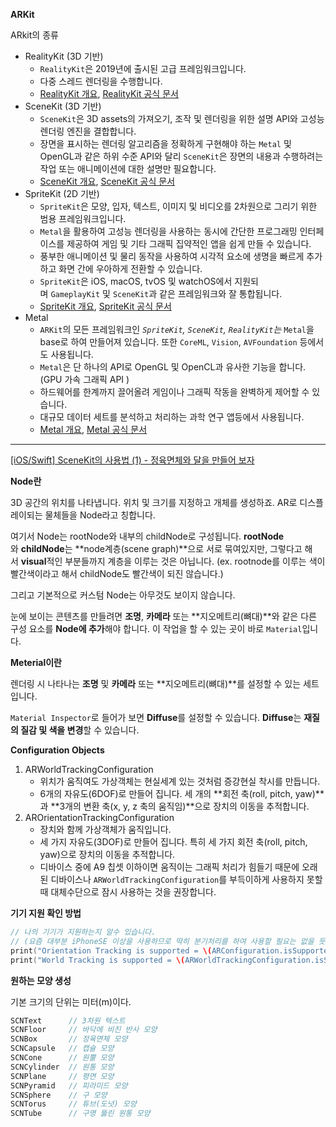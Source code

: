 **ARKit**

ARkit의 종류

- RealityKit (3D 기반)
    - `RealityKit`은 2019년에 출시된 고급 프레임워크입니다.
    - 다중 스레드 렌더링을 수행합니다.
    - [RealityKit 개요](https://developer.apple.com/kr/augmented-reality/realitykit/), [RealityKit 공식 문서](https://developer.apple.com/documentation/realitykit/)
- SceneKit (3D 기반)
    - `SceneKit`은 3D assets의 가져오기, 조작 및 렌더링을 위한 설명 API와 고성능 렌더링 엔진을 결합합니다.
    - 장면을 표시하는 렌더링 알고리즘을 정확하게 구현해야 하는 `Metal` 및 OpenGL과 같은 하위 수준 API와 달리 `SceneKit`은 장면의 내용과 수행하려는 작업 또는 애니메이션에 대한 설명만 필요합니다.
    - [SceneKit 개요](https://developer.apple.com/scenekit/), [SceneKit 공식 문서](https://developer.apple.com/documentation/scenekit/)
- SpriteKit (2D 기반)
    - `SpriteKit`은 모양, 입자, 텍스트, 이미지 및 비디오를 2차원으로 그리기 위한 범용 프레임워크입니다.
    - `Metal`을 활용하여 고성능 렌더링을 사용하는 동시에 간단한 프로그래밍 인터페이스를 제공하여 게임 및 기타 그래픽 집약적인 앱을 쉽게 만들 수 있습니다.
    - 풍부한 애니메이션 및 물리 동작을 사용하여 시각적 요소에 생명을 빠르게 추가하고 화면 간에 우아하게 전환할 수 있습니다.
    - `SpriteKit`은 iOS, macOS, tvOS 및 watchOS에서 지원되며 `GameplayKit` 및 `SceneKit`과 같은 프레임워크와 잘 통합됩니다.
    - [SpriteKit 개요](https://developer.apple.com/spritekit/), [SpriteKit 공식 문서](https://developer.apple.com/documentation/spritekit/)
- Metal
    - `ARKit`의 모든 프레임워크인 *`SpriteKit`, `SceneKit`, `RealityKit`는* `Metal`을 base로 하여 만들어져 있습니다. 또한 `CoreML`, `Vision`, `AVFoundation` 등에서도 사용됩니다.
    - `Metal`은 단 하나의 API로 OpenGL 및 OpenCL과 유사한 기능을 합니다. (GPU 가속 그래픽 API )
    - 하드웨어를 한계까지 끌어올려 게임이나 그래픽 작동을 완벽하게 제어할 수 있습니다.
    - 대규모 데이터 세트를 분석하고 처리하는 과학 연구 앱등에서 사용됩니다.
    - [Metal 개요](https://developer.apple.com/kr/metal/), [Metal 공식 문서](https://developer.apple.com/documentation/metal/)

---

[[iOS/Swift] SceneKit의 사용법 (1) - 정육면체와 달을 만들어 보자](https://ios-daniel-yang.tistory.com/34#article-2-3--cube(정육면체)를-만들어보자)

**Node란**

3D 공간의 위치를 나타냅니다. 위치 및 크기를 지정하고 개체를 생성하죠. AR로 디스플레이되는 물체들을 Node라고 칭합니다.

여기서 Node는 rootNode와 내부의 childNode로 구성됩니다. **rootNode**와 **childNode**는 **node계층(scene graph)**으로 서로 묶여있지만, 그렇다고 해서 **visual**적인 부분들까지 계층을 이루는 것은 아닙니다. (ex. rootnode를 이루는 색이 빨간색이라고 해서 childNode도 빨간색이 되진 않습니다.)

그리고 기본적으로 커스텀 Node는 아무것도 보이지 않습니다.

눈에 보이는 콘텐츠를 만들려면 **조명**, **카메라** 또는 **지오메트리(뼈대)**와 같은 다른 구성 요소를 **Node에 추가**해야 합니다. 이 작업을 할 수 있는 곳이 바로 `Material`입니다.

**Meterial이란**

렌더링 시 나타나는 **조명** 및 **카메라** 또는 **지오메트리(뼈대)**를 설정할 수 있는 세트입니다.

`Material Inspector`로 들어가 보면 **Diffuse**를 설정할 수 있습니다. **Diffuse**는 **재질의 질감 및 색을 변경**할 수 있습니다.

**Configuration Objects**

1. ARWorldTrackingConfiguration
    - 위치가 움직여도 가상객체는 현실세계 있는 것처럼 증강현실 착시를 만듭니다.
    - 6개의 자유도(6DOF)로 만들어 집니다. 세 개의 **회전 축(roll, pitch, yaw)**과 **3개의 변환 축(x, y, z 축의 움직임)**으로 장치의 이동을 추적합니다.
2. AROrientationTrackingConfiguration
    - 장치와 함께 가상객체가 움직입니다.
    - 세 가지 자유도(3DOF)로 만들어 집니다. 특히 세 가지 회전 축(roll, pitch, yaw)으로 장치의 이동을 추적합니다.
    - 디바이스 중에 A9 칩셋 이하이면 움직이는 그래픽 처리가 힘들기 때문에 오래된 디바이스나 `ARWorldTrackingConfiguration`를 부득이하게 사용하지 못할 때 대체수단으로 잠시 사용하는 것을 권장합니다.

**기기 지원 확인 방법**

```swift
// 나의 기기가 지원하는지 알수 있습니다.
// (요즘 대부분 iPhoneSE 이상을 사용하므로 딱히 분기처리를 하여 사용할 필요는 없을 듯 싶다)
print("Orientation Tracking is supported = \(ARConfiguration.isSupported)")
print("World Tracking is supported = \(ARWorldTrackingConfiguration.isSupported)")
```

**원하는 모양 생성**

기본 크기의 단위는 미터(m)이다.

```swift
SCNText      // 3차원 텍스트
SCNFloor     // 바닥에 비친 반사 모양
SCNBox       // 정육면체 모양
SCNCapsule   // 캡슐 모양
SCNCone      // 원뿔 모양
SCNCylinder  // 원통 모양
SCNPlane     // 평면 모양
SCNPyramid   // 피라미드 모양
SCNSphere    // 구 모양
SCNTorus     // 튜브(도넛) 모양
SCNTube      // 구명 뚫린 원통 모양
```